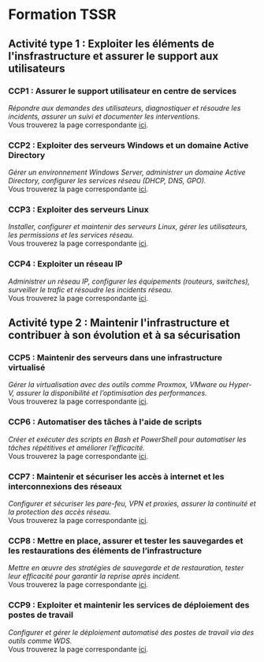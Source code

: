 # Formation TSSR

## Activité type 1 : Exploiter les éléments de l'insfrastructure et assurer le support aux utilisateurs
### CCP1 : Assurer le support utilisateur en centre de services
*Répondre aux demandes des utilisateurs, diagnostiquer et résoudre les incidents, assurer un suivi et documenter les interventions.*  
Vous trouverez la page correspondante [ici]().

### CCP2 : Exploiter des serveurs Windows et un domaine Active Directory
*Gérer un environnement Windows Server, administrer un domaine Active Directory, configurer les services réseau (DHCP, DNS, GPO).*  
Vous trouverez la page correspondante [ici]().

### CCP3 : Exploiter des serveurs Linux
*Installer, configurer et maintenir des serveurs Linux, gérer les utilisateurs, les permissions et les services réseau.*  
Vous trouverez la page correspondante [ici]().

### CCP4 : Exploiter un réseau IP
*Administrer un réseau IP, configurer les équipements (routeurs, switches), surveiller le trafic et résoudre les incidents réseau.*  
Vous trouverez la page correspondante [ici]().

## Activité type 2 : Maintenir l'infrastructure et contribuer à son évolution et à sa sécurisation
### CCP5 : Maintenir des serveurs dans une infrastructure virtualisé
*Gérer la virtualisation avec des outils comme Proxmox, VMware ou Hyper-V, assurer la disponibilité et l’optimisation des performances.*  
Vous trouverez la page correspondante [ici]().

### CCP6 : Automatiser des tâches à l'aide de scripts
*Créer et exécuter des scripts en Bash et PowerShell pour automatiser les tâches répétitives et améliorer l’efficacité.*  
Vous trouverez la page correspondante [ici]().

### CCP7 : Maintenir et sécuriser les accès à internet et les interconnexions des réseaux
*Configurer et sécuriser les pare-feu, VPN et proxies, assurer la continuité et la protection des accès réseau.*  
Vous trouverez la page correspondante [ici]().

### CCP8 : Mettre en place, assurer et tester les sauvegardes et les restaurations des éléments de l’infrastructure
*Mettre en œuvre des stratégies de sauvegarde et de restauration, tester leur efficacité pour garantir la reprise après incident.*  
Vous trouverez la page correspondante [ici](https://github.com/Mirhazka/TSSR/blob/c53e3993b8972dc73073bbefeb091784d94f4641/Activit%C3%A9%20type%202/CCP8.md).

### CCP9 : Exploiter et maintenir les services de déploiement des postes de travail
*Configurer et gérer le déploiement automatisé des postes de travail via des outils comme WDS.*  
Vous trouverez la page correspondante [ici]().
